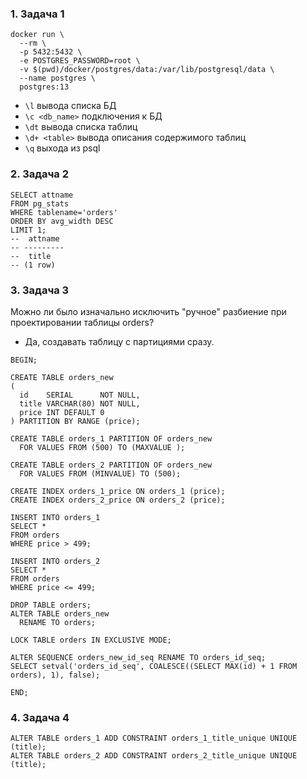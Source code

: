 ### 1. Задача 1
```shell
docker run \
  --rm \
  -p 5432:5432 \
  -e POSTGRES_PASSWORD=root \
  -v $(pwd)/docker/postgres/data:/var/lib/postgresql/data \
  --name postgres \
  postgres:13
```

- `\l` вывода списка БД
- `\c <db_name>` подключения к БД
- `\dt` вывода списка таблиц
- `\d+ <table>` вывода описания содержимого таблиц
- `\q` выхода из psql

### 2. Задача 2
```postgresql
SELECT attname
FROM pg_stats
WHERE tablename='orders'
ORDER BY avg_width DESC
LIMIT 1;
--  attname 
-- ---------
--  title
-- (1 row)
```

### 3. Задача 3
Можно ли было изначально исключить "ручное" разбиение при проектировании таблицы orders?
- Да, создавать таблицу с партициями сразу.
```postgresql
BEGIN;

CREATE TABLE orders_new
(
  id    SERIAL      NOT NULL,
  title VARCHAR(80) NOT NULL,
  price INT DEFAULT 0
) PARTITION BY RANGE (price);

CREATE TABLE orders_1 PARTITION OF orders_new
  FOR VALUES FROM (500) TO (MAXVALUE );

CREATE TABLE orders_2 PARTITION OF orders_new
  FOR VALUES FROM (MINVALUE) TO (500);

CREATE INDEX orders_1_price ON orders_1 (price);
CREATE INDEX orders_2_price ON orders_2 (price);

INSERT INTO orders_1
SELECT *
FROM orders
WHERE price > 499;

INSERT INTO orders_2
SELECT *
FROM orders
WHERE price <= 499;

DROP TABLE orders;
ALTER TABLE orders_new
  RENAME TO orders;

LOCK TABLE orders IN EXCLUSIVE MODE;

ALTER SEQUENCE orders_new_id_seq RENAME TO orders_id_seq;
SELECT setval('orders_id_seq', COALESCE((SELECT MAX(id) + 1 FROM orders), 1), false);

END;
```

### 4. Задача 4
```postgresql
ALTER TABLE orders_1 ADD CONSTRAINT orders_1_title_unique UNIQUE (title);
ALTER TABLE orders_2 ADD CONSTRAINT orders_2_title_unique UNIQUE (title);
```